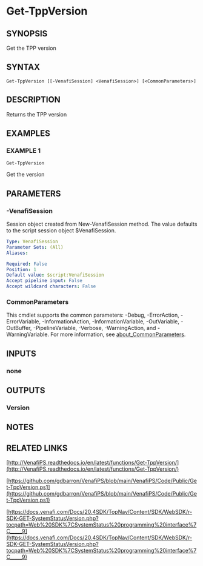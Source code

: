 # Get-TppVersion

## SYNOPSIS
Get the TPP version

## SYNTAX

```
Get-TppVersion [[-VenafiSession] <VenafiSession>] [<CommonParameters>]
```

## DESCRIPTION
Returns the TPP version

## EXAMPLES

### EXAMPLE 1
```
Get-TppVersion
```

Get the version

## PARAMETERS

### -VenafiSession
Session object created from New-VenafiSession method. 
The value defaults to the script session object $VenafiSession.

```yaml
Type: VenafiSession
Parameter Sets: (All)
Aliases:

Required: False
Position: 1
Default value: $script:VenafiSession
Accept pipeline input: False
Accept wildcard characters: False
```

### CommonParameters
This cmdlet supports the common parameters: -Debug, -ErrorAction, -ErrorVariable, -InformationAction, -InformationVariable, -OutVariable, -OutBuffer, -PipelineVariable, -Verbose, -WarningAction, and -WarningVariable. For more information, see [about_CommonParameters](http://go.microsoft.com/fwlink/?LinkID=113216).

## INPUTS

### none
## OUTPUTS

### Version
## NOTES

## RELATED LINKS

[http://VenafiPS.readthedocs.io/en/latest/functions/Get-TppVersion/](http://VenafiPS.readthedocs.io/en/latest/functions/Get-TppVersion/)

[https://github.com/gdbarron/VenafiPS/blob/main/VenafiPS/Code/Public/Get-TppVersion.ps1](https://github.com/gdbarron/VenafiPS/blob/main/VenafiPS/Code/Public/Get-TppVersion.ps1)

[https://docs.venafi.com/Docs/20.4SDK/TopNav/Content/SDK/WebSDK/r-SDK-GET-SystemStatusVersion.php?tocpath=Web%20SDK%7CSystemStatus%20programming%20interface%7C_____9](https://docs.venafi.com/Docs/20.4SDK/TopNav/Content/SDK/WebSDK/r-SDK-GET-SystemStatusVersion.php?tocpath=Web%20SDK%7CSystemStatus%20programming%20interface%7C_____9)

